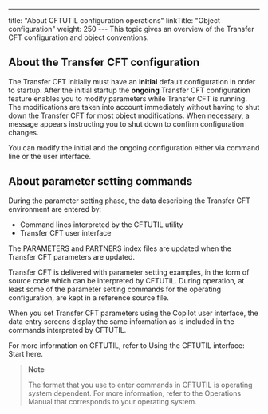 ---
title: "About CFTUTIL configuration operations"
linkTitle: "Object configuration"
weight: 250
--- This topic
gives an overview of the Transfer CFT configuration and object conventions.

## About the Transfer CFT configuration

The Transfer CFT initially must have an ******initial******
default configuration in order to startup. After the initial startup the
******ongoing****** Transfer
CFT configuration feature enables you to modify parameters while Transfer
CFT is running. The modifications are taken into account immediately without
having to shut down the Transfer CFT for most object modifications. When
necessary, a message appears instructing you to shut down to confirm configuration
changes.

You can modify the initial and the ongoing configuration either via
command line or the user interface.

<span id="About_parameter_setting_commands"></span>

## About parameter setting commands

During the parameter setting phase, the data describing the Transfer
CFT environment are entered by:

- Command lines interpreted
    by the CFTUTIL utility
- Transfer CFT user interface

The PARAMETERS and PARTNERS index files are updated when the Transfer
CFT parameters are updated.

Transfer CFT is delivered with parameter setting examples, in the form
of source code which can be interpreted by CFTUTIL. During operation,
at least some of the parameter setting commands for the operating configuration,
are kept in a reference source file.

When you set Transfer CFT parameters using the Copilot user interface,
the data entry screens display the same information as is included in
the commands interpreted by CFTUTIL.

For more information on CFTUTIL, refer to Using the CFTUTIL interface:
Start here.

> **Note**
>
> The format that you use to enter commands in CFTUTIL is operating
> system dependent. For more information, refer to the Operations Manual
> that corresponds to your operating system.

